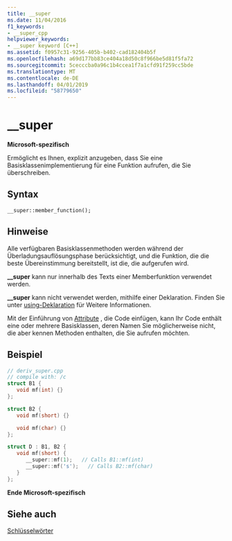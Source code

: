 ```yaml
---
title: __super
ms.date: 11/04/2016
f1_keywords:
- __super_cpp
helpviewer_keywords:
- __super keyword [C++]
ms.assetid: f0957c31-9256-405b-b402-cad182404b5f
ms.openlocfilehash: a69d177bb83ce404a18d50c8f966be5d81f5fa72
ms.sourcegitcommit: 5cecccba0a96c1b4ccea1f7a1cfd91f259cc5bde
ms.translationtype: MT
ms.contentlocale: de-DE
ms.lasthandoff: 04/01/2019
ms.locfileid: "58779650"
---
```

# <a name="super"></a>__super

**Microsoft-spezifisch**

Ermöglicht es Ihnen, explizit anzugeben, dass Sie eine Basisklassenimplementierung für eine Funktion aufrufen, die Sie überschreiben.

## <a name="syntax"></a>Syntax

```
__super::member_function();
```

## <a name="remarks"></a>Hinweise

Alle verfügbaren Basisklassenmethoden werden während der Überladungsauflösungsphase berücksichtigt, und die Funktion, die die beste Übereinstimmung bereitstellt, ist die, die aufgerufen wird.

**__super** kann nur innerhalb des Texts einer Memberfunktion verwendet werden.

**__super** kann nicht verwendet werden, mithilfe einer Deklaration. Finden Sie unter [using-Deklaration](../cpp/using-declaration.md) für Weitere Informationen.

Mit der Einführung von [Attribute](../windows/attributes/attributes-alphabetical-reference.md) , die Code einfügen, kann Ihr Code enthält eine oder mehrere Basisklassen, deren Namen Sie möglicherweise nicht, die aber kennen Methoden enthalten, die Sie aufrufen möchten.

## <a name="example"></a>Beispiel

```cpp
// deriv_super.cpp
// compile with: /c
struct B1 {
   void mf(int) {}
};

struct B2 {
   void mf(short) {}

   void mf(char) {}
};

struct D : B1, B2 {
   void mf(short) {
      __super::mf(1);   // Calls B1::mf(int)
      __super::mf('s');   // Calls B2::mf(char)
   }
};
```

**Ende Microsoft-spezifisch**

## <a name="see-also"></a>Siehe auch

[Schlüsselwörter](../cpp/keywords-cpp.md)
